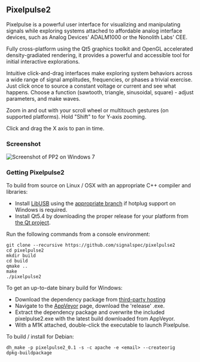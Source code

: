 ## Pixelpulse2

Pixelpulse is a powerful user interface for visualizing and manipulating signals while exploring systems attached to affordable analog interface devices, such as Analog Devices' ADALM1000 or the Nonolith Labs' CEE.

Fully cross-platform using the Qt5 graphics toolkit and OpenGL accelerated density-gradiated rendering, it provides a powerful and accessible tool for initial interactive explorations.

Intuitive click-and-drag interfaces make exploring system behaviors across a wide range of signal amplitudes, frequencies, or phases a trivial exercise. Just click once to source a constant voltage or current and see what happens. Choose a function (sawtooth, triangle, sinusoidal, square) - adjust parameters, and make waves.

Zoom in and out  with your scroll wheel or multitouch gestures (on supported platforms). Hold "Shift" to for Y-axis zooming.

Click and drag the X axis to pan in time.

### Screenshot

![Screenshot of PP2 on Windows 7](http://itdaniher.com/static/pp2_win7.png "Pixelpulse on Windows 7")

### Getting Pixelpulse2

To build from source on Linux / OSX with an appropriate C++ compiler and libraries:

* Install [LibUSB](http://libusb.info/) using the [appropriate branch](https://github.com/kevinmehall/libusb/tree/hp) if hotplug support on Windows is required.
* Install Qt5.4 by downloading the proper release for your platform from [the Qt project](http://qtmirror.ics.com/pub/qtproject/development_releases/qt/5.4/5.4.0-rc/).

Run the following commands from a console environment:

    git clone --recursive https://github.com/signalspec/pixelpulse2
    cd pixelpulse2
    mkdir build
    cd build
    qmake ..
    make
    ./pixelpulse2

To get an up-to-date binary build for Windows:

 * Download the dependency package from [third-party hosting](https://kevinmehall.net/tmp/pixelpulse2_r3.zip)
 * Navigate to the [AppVeyor](https://ci.appveyor.com/project/kevinmehall/pixelpulse2/build/artifacts) page, download the 'release' .exe.
 * Extract the dependency package and overwrite the included pixelpulse2.exe with the latest build downloaded from AppVeyor.
 * With a M1K attached, double-click the executable to launch Pixelpulse.

To build / install for Debian:

    dh_make -p pixelpulse2_0.1 -s -c apache -e <email> --createorig
    dpkg-buildpackage

